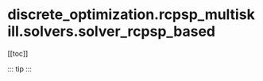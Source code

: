 # discrete_optimization.rcpsp_multiskill.solvers.solver_rcpsp_based

[[toc]]

::: tip
<skdecide-summary></skdecide-summary>
:::

